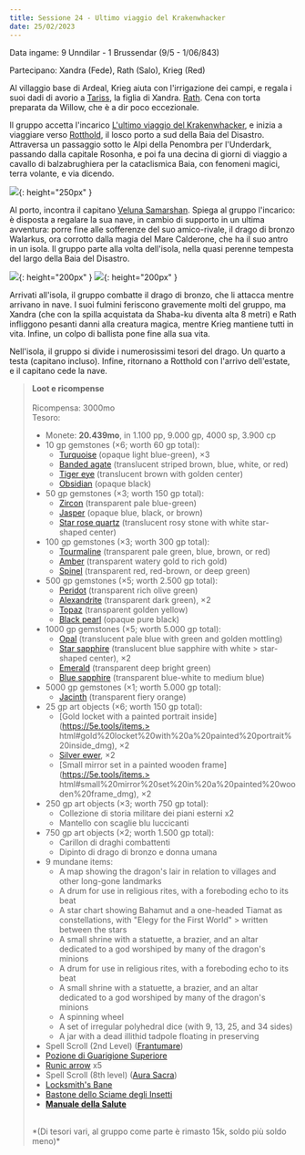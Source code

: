 ```yaml
---
title: Sessione 24 - Ultimo viaggio del Krakenwhacker
date: 25/02/2023
---
```


Data ingame: 9 Unndilar - 1 Brussendar (9/5 - 1/06/843)

Partecipano: Xandra (Fede), Rath (Salo), Krieg (Red)

Al villaggio base di Ardeal, Krieg aiuta con l'irrigazione dei campi, e regala i suoi dadi di avorio a [Tariss](/xho/npc/pg_related.md#tariss), la figlia di Xandra. [Rath](https://youtu.be/1_06loghbhE). Cena con torta preparata da Willow, che è a dir poco eccezionale.

Il gruppo accetta l'incarico [L'ultimo viaggio del Krakenwhacker](/xho/quest#ultimo-viaggio-del-krakenwhacker), e inizia a viaggiare verso [Rotthold](/xho/luoghi#rotthold), il losco porto a sud della Baia del Disastro. Attraversa un passaggio sotto le Alpi della Penombra per l'Underdark, passando dalla capitale Rosonha, e poi fa una decina di giorni di viaggio a cavallo di balzabrughiera per la cataclismica Baia, con fenomeni magici, terra volante, e via dicendo.

![](https://cdna.artstation.com/p/assets/images/images/002/612/804/large/piotr-krezelewski-tawerna-outdoor.jpg){: height="250px" }

Al porto, incontra il capitano [Veluna Samarshan](/xho/npc/various#minori). Spiega al gruppo l'incarico: è disposta a regalare la sua nave, in cambio di supporto in un ultima avventura: porre fine alle sofferenze del suo amico-rivale, il drago di bronzo Walarkus, ora corrotto dalla magia del Mare Calderone, che ha il suo antro in un isola. Il gruppo parte alla volta dell'isola, nella quasi perenne tempesta del largo della Baia del Disastro.

![](https://pbs.twimg.com/media/EwsOXA8VkAYLycZ?format=jpg&name=medium){: height="200px" } ![](https://www.dragonslair.it/uploads/monthly_2020_03/large.wildemount-magic-portal.jpg.01dd5895c96ba0cce7b31565d7a0c329.jpg){: height="200px" }

Arrivati all'isola, il gruppo combatte il drago di bronzo, che li attacca mentre arrivano in nave. I suoi fulmini feriscono gravemente molti del gruppo, ma Xandra (che con la spilla acquistata da Shaba-ku diventa alta 8 metri) e Rath infliggono pesanti danni alla creatura magica, mentre Krieg mantiene tutti in vita. Infine, un colpo di ballista pone fine alla sua vita.

Nell'isola, il gruppo si divide i numerosissimi tesori del drago. Un quarto a testa (capitano incluso). Infine, ritornano a Rotthold con l'arrivo dell'estate, e il capitano cede la nave.

> **Loot e ricompense**
> <br><br>
> Ricompensa: 3000mo  
> Tesoro:  
> - Monete: **20.439mo**, in 1.100 pp, 9.000 gp, 4000 sp, 3.900 cp
> - 10 gp gemstones (×6; worth 60 gp total):  
>   -   [Turquoise](https://5e.tools/items.html#turquoise_dmg) (opaque light blue-green), ×3
>   -   [Banded agate](https://5e.tools/items.html#banded%20agate_dmg) (translucent striped brown, blue, white, or red)
>   -   [Tiger eye](https://5e.tools/items.html#tiger%20eye_dmg) (translucent brown with golden center)
>   -   [Obsidian](https://5e.tools/items.html#obsidian_dmg) (opaque black)<br>
> - 50 gp gemstones (×3; worth 150 gp total):
>   -   [Zircon](https://5e.tools/items.html#zircon_dmg) (transparent pale blue-green)
>   -   [Jasper](https://5e.tools/items.html#jasper_dmg) (opaque blue, black, or brown)
>   -   [Star rose quartz](https://5e.tools/items.html#star%20rose%20quartz_dmg) (translucent rosy stone with white star-shaped center)<br>
> - 100 gp gemstones (×3; worth 300 gp total):  
>   -   [Tourmaline](https://5e.tools/items.html#tourmaline_dmg) (transparent pale green, blue, brown, or red)
>   -   [Amber](https://5e.tools/items.html#amber_dmg) (transparent watery gold to rich gold)
>   -   [Spinel](https://5e.tools/items.html#spinel_dmg) (transparent red, red-brown, or deep green)<br>
> - 500 gp gemstones (×5; worth 2.500 gp total):
>   -   [Peridot](https://5e.tools/items.html#peridot_dmg) (transparent rich olive green)
>   -   [Alexandrite](https://5e.tools/items.html#alexandrite_dmg) (transparent dark green), ×2
>   -   [Topaz](https://5e.tools/items.html#topaz_dmg) (transparent golden yellow)
>   -   [Black pearl](https://5e.tools/items.html#black%20pearl_dmg) (opaque pure black)<br>
> - 1000 gp gemstones (×5; worth 5.000 gp total):
>   -   [Opal](https://5e.tools/items.html#opal_dmg) (translucent pale blue with green and golden mottling)
>   -   [Star sapphire](https://5e.tools/items.html#star%20sapphire_dmg) (translucent blue sapphire with white > star-shaped center), ×2
>   -   [Emerald](https://5e.tools/items.html#emerald_dmg) (transparent deep bright green)
>   -   [Blue sapphire](https://5e.tools/items.html#blue%20sapphire_dmg) (transparent blue-white to medium blue)<br>
> - 5000 gp gemstones (×1; worth 5.000 gp total):
>   -   [Jacinth](https://5e.tools/items.html#jacinth_dmg) (transparent fiery orange)<br>
> - 25 gp art objects (×6; worth 150 gp total):
>   -   [Gold locket with a painted portrait inside](https://5e.tools/items.> html#gold%20locket%20with%20a%20painted%20portrait%20inside_dmg), ×2
>   -   [Silver ewer](https://5e.tools/items.html#silver%20ewer_dmg), ×2
>   -   [Small mirror set in a painted wooden frame](https://5e.tools/items.> html#small%20mirror%20set%20in%20a%20painted%20wooden%20frame_dmg), ×2
> - 250 gp art objects (×3; worth 750 gp total):
>   - Collezione di storia militare dei piani esterni x2
>   - Mantello con scaglie blu luccicanti
> - 750 gp art objects (×2; worth 1.500 gp total):
>   - Carillon di draghi combattenti
>   - Dipinto di drago di bronzo e donna umana
> - 9 mundane items:
>   -   A map showing the dragon's lair in relation to villages and other long-gone landmarks
>   -   A drum for use in religious rites, with a foreboding echo to its beat
>   -   A star chart showing Bahamut and a one-headed Tiamat as constellations, with "Elegy for the First World" > written between the stars
>   -   A small shrine with a statuette, a brazier, and an altar dedicated to a god worshiped by many of the dragon's minions
>   -   A drum for use in religious rites, with a foreboding echo to its beat
>   -   A small shrine with a statuette, a brazier, and an altar dedicated to a god worshiped by many of the dragon's minions
>   -   A spinning wheel
>   -   A set of irregular polyhedral dice (with 9, 13, 25, and 34 sides)
>   -   A jar with a dead illithid tadpole floating in preserving 
> -   Spell Scroll (2nd Level) ([Frantumare](https://dungeonsanddragons.fandom.com/it/wiki/Frantumare))
> -   [Pozione di Guarigione Superiore](https://dungeonedraghi.it/compendio/oggetti-magici/pozioni/pozione-di-guarigione/)
> -   [Runic arrow](https://old.reddit.com/r/TheGriffonsSaddlebag/comments/coxqa3/the_griffons_saddlebag_runic_ammunition_weapon/) x5
> -   Spell Scroll (8th level) ([Aura Sacra](https://dungeonedraghi.it/compendio/incantesimi/aura-sacra/))
> -   [Locksmith's Bane](https://old.reddit.com/r/TheGriffonsSaddlebag/comments/bzs95w/the_griffons_saddlebag_locksmiths_bane_wondrous/)
> -   [Bastone dello Sciame degli Insetti](https://dungeonsanddragons.fandom.com/it/wiki/Bastone_dello_Sciame_di_Insetti)
> -   [**Manuale della Salute**](https://dungeonedraghi.it/compendio/oggetti-magici/oggetti-meravigliosi/manuale-della-salute/) 
> <br>
> *(Di tesori vari, al gruppo come parte è rimasto 15k, soldo più soldo meno)*